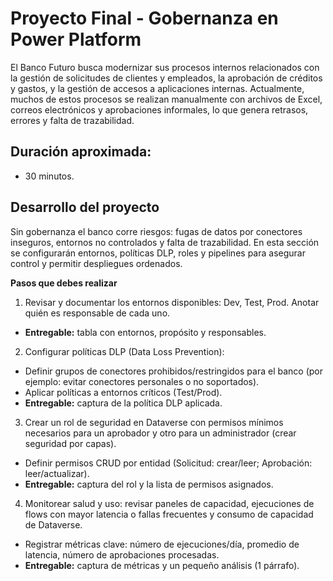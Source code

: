 # Proyecto Final - Gobernanza en Power Platform

El Banco Futuro busca modernizar sus procesos internos relacionados con la gestión de solicitudes de clientes y empleados, la aprobación de créditos y gastos, y la gestión de accesos a aplicaciones internas. Actualmente, muchos de estos procesos se realizan manualmente con archivos de Excel, correos electrónicos y aprobaciones informales, lo que genera retrasos, errores y falta de trazabilidad.


## Duración aproximada:
- 30 minutos.


## Desarrollo del proyecto

Sin gobernanza el banco corre riesgos: fugas de datos por conectores inseguros, entornos no controlados y falta de trazabilidad. En esta sección se configurarán entornos, políticas DLP, roles y pipelines para asegurar control y permitir despliegues ordenados.

**Pasos que debes realizar**

1. Revisar y documentar los entornos disponibles: Dev, Test, Prod. Anotar quién es responsable de cada uno.
* **Entregable:** tabla con entornos, propósito y responsables.

2. Configurar políticas DLP (Data Loss Prevention):
* Definir grupos de conectores prohibidos/restringidos para el banco (por ejemplo: evitar conectores personales o no soportados).
* Aplicar políticas a entornos críticos (Test/Prod).
* **Entregable:** captura de la política DLP aplicada.

3. Crear un rol de seguridad en Dataverse con permisos mínimos necesarios para un aprobador y otro para un administrador (crear seguridad por capas).
* Definir permisos CRUD por entidad (Solicitud: crear/leer; Aprobación: leer/actualizar).
* **Entregable:** captura del rol y la lista de permisos asignados.

4. Monitorear salud y uso: revisar paneles de capacidad, ejecuciones de flows con mayor latencia o fallas frecuentes y consumo de capacidad de Dataverse.
* Registrar métricas clave: número de ejecuciones/día, promedio de latencia, número de aprobaciones procesadas.
* **Entregable:** captura de métricas y un pequeño análisis (1 párrafo).